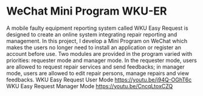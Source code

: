 # WeChat Mini Program WKU-ER
A mobile faulty equipment reporting system called WKU Easy Request is designed to create an online system integrating repair reporting and management. In this project, I develop a Mini Program on WeChat which makes the users no longer need to install an application or register an account before use. Two modules are provided in the program varied with priorities: requester mode and manager mode. In the requester mode, users are allowed to request repair services and send feedbacks; in manager mode, users are allowed to edit repair persons, manage repairs and view feedbacks.
WKU Easy Request User Mode https://youtu.be/j94Q-OGhT6c
WKU Easy Request Manager Mode https://youtu.be/CncqLtoxCZQ
